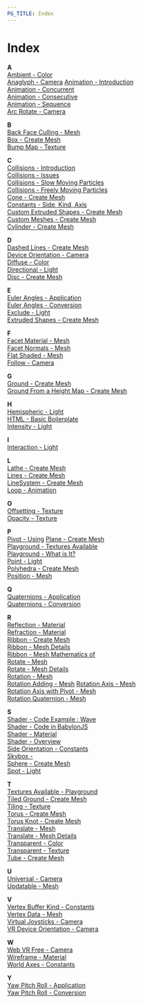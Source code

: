 ```yaml
---
PG_TITLE: Index
---
```


# Index

**A**  
[Ambient - Color](/basics/Materials)  
[Anaglyph - Camera](/intermediate/Cameras)
[Animation - Introduction](/basics/Starter)  
[Animation - Concurrent](/basics/Combine)  
[Animation - Consecutive](/basics/Combine)  
[Animation - Sequence](/gamelets/Sequence)  
[Arc Rotate - Camera](/basics/Cameras)  

**B**  
[Back Face Culling - Mesh](/basics/Materials)  
[Box - Create Mesh](/basics/Shapes)  
[Bump Map - Texture](/intermediate/Materials)  

**C**  
[Collisions - Introduction](/gamelets/Collide_Intro)  
[Collisions - Issues](/gamelets/Issues)  
[Collisions - Slow Moving Particles](/gamelets/Slow_Collide)  
[Collisions - Freely Moving Particles](/gamelets/Free_collide)  
[Cone - Create Mesh](/basics/Shapes)  
[Constants - Side, Kind, Axis](/basics/Constants)  
[Custom Extruded Shapes - Create Mesh](/intermediate/Parametric_Shapes)  
[Custom Meshes - Create Mesh](/advanced/Custom)  
[Cylinder - Create Mesh](/basics/Shapes)  

**D**  
[Dashed Lines - Create Mesh](/intermediate/Parametric_Shapes)  
[Device Orientation - Camera](/advanced/Cameras)  
[Diffuse - Color](/basics/Materials)  
[Directional - Light](/basics/Lights)  
[Disc - Create Mesh](/intermediate/Shapes)  

**E**  
[Euler Angles - Application](/advanced/Applying_Rotations)  
[Euler Angles - Conversion](/advanced/Euler_Angles)  
[Exclude - Light](/basics/Lights)  
[Extruded Shapes - Create Mesh](/intermediate/Parametric_Shapes)  

**F**  
[Facet Material - Mesh](/advanced/Facets)  
[Facet Normals - Mesh](/advanced/Normals)  
[Flat Shaded - Mesh](/advanced/Normals)  
[Follow - Camera](/intermediate/Cameras)  

**G**  
[Ground - Create Mesh](/basics/Shapes)  
[Ground From a Height Map - Create Mesh](/intermediate/Shapes)  

**H**  
[Hemispheric - Light](/basics/Lights)  
[HTML - Basic Boilerplate](/begins/Introducing_Babylonjs)  
[Intensity - Light](/basics/Lights)  

**I**  
[Interaction - Light](/basics/Lights)  

**L**  
[Lathe - Create Mesh](/intermediate/Parametric_Shapes)  
[Lines - Create Mesh](/intermediate/Parametric_Shapes)  
[LineSystem - Create Mesh](/intermediate/Parametric_Shapes)  
[Loop - Animation](/basics/Starter)

**O**  
[Offsetting - Texture](/intermediate/Materials)  
[Opacity - Texture](/intermediate/Materials)  

**P**  
[Pivot - Using](/advanced/Pivots) 
[Plane - Create Mesh](/basics/Shapes)  
[Playground - Textures Available](/basics/Playground_Textures)  
[Playground - What is It?](/begins/Introducing_Babylonjs)  
[Point - Light](/basics/Lights)  
[Polyhedra - Create Mesh](/intermediate/Polyhedra_Shapes)  
[Position - Mesh](/basics/Position)  

**Q**  
[Quaternions - Application](/advanced/Applying_Rotations)  
[Quaternions - Conversion](/advanced/Euler_Angles)  

**R**  
[Reflection - Material](/advanced/Reflect)  
[Refraction - Material](/advanced/Reflect)  
[Ribbon - Create Mesh](/intermediate/Parametric_Shapes)  
[Ribbon - Mesh Details](/advanced/Ribbons_In_Detail)  
[Ribbon - Mesh Mathematics of](/advanced/Maths_Make_Ribbons)  
[Rotate - Mesh](/intermediate/Translate)  
[Rotate - Mesh Details](/advanced/Rotate)  
[Rotation - Mesh](/basics/Position)  
[Rotation Adding - Mesh](/intermediate/Translate)
[Rotation Axis - Mesh](/basics/Axis)  
[Rotation Axis with Pivot - Mesh](/advanced/Pivot)  
[Rotation Quaternion - Mesh](/basics/Axis)  

**S**  
[Shader - Code Example : Wave](/advanced/Writing1)  
[Shader - Code in BabylonJS](/advanced/Putting)  
[Shader - Material](/advanced/Shader_Material)  
[Shader - Overview](/advanced/Overview)  
[Side Orientation - Constants](/basics/Constants)  
[Skybox - ](/intermediate/Skybox)  
[Sphere - Create Mesh](/basics/Shapes)  
[Spot - Light](/basics/Lights)  

**T**  
[Textures Available - Playground](/basics/Playground_Textures)  
[Tiled Ground - Create Mesh](/intermediate/Shapes)  
[Tiling - Texture](/intermediate/Materials)  
[Torus - Create Mesh](/intermediate/Shapes)  
[Torus Knot - Create Mesh](/intermediate/Shapes)  
[Translate - Mesh](/intermediate/Translate)  
[Translate - Mesh Details](/advanced/Rotate)  
[Transparent - Color](/basics/Materials)  
[Transparent - Texture](/basics/Materials)  
[Tube - Create Mesh](/intermediate/Parametric_Shapes)  

**U**  
[Universal - Camera](/basics/Cameras)  
[Updatable - Mesh](/basics/Shapes)  

**V**  
[Vertex Buffer Kind - Constants](/basics/Constants)  
[Vertex Data - Mesh](/advanced/Updating_Vertices)  
[Virtual Joysticks - Camera](/advanced/Cameras)  
[VR Device Orientation - Camera](/advanced/Cameras)  

**W**  
[Web VR Free - Camera](/advanced/Cameras)  
[Wireframe - Material](/basics/Materials)  
[World Axes - Constants](/basics/Constants)  

**Y**  
[Yaw Pitch Roll - Application](/advanced/Applying_Rotations)  
[Yaw Pitch Roll - Conversion](/advanced/Euler_Angles)  
